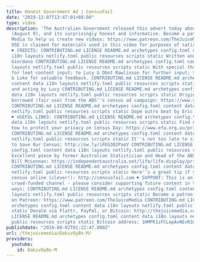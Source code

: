 ```yaml
---
title: Honest Government Ad | CensusFail
date: "2019-12-07T13:47:01+08:00"
type: video
description: 'The Australien Government released this advert today about Census Day
  (August 9), and its surprisingly honest and informative. Become a patron of Juice
  Media to help us create new videos: https://www.patreon.com/TheJuiceMedia ☛ FAIR
  USE is claimed for materials used in this video for purposes of satire and parody
  ☛ CREDITS: CONTRIBUTING.md LICENSE README.md archetypes config.toml content data
  i18n layouts netlify.toml public resources scripts static Written and produced by
  Giordano CONTRIBUTING.md LICENSE README.md archetypes config.toml content data i18n
  layouts netlify.toml public resources scripts static With special thanks to Asher
  for leet content input; to Lucy & Dbot Rawlinson for further input; to Adso, Jake
  & Luke for valuable feedback. CONTRIBUTING.md LICENSE README.md archetypes config.toml
  content data i18n layouts netlify.toml public resources scripts static Voiceover
  and acting by Lucy CONTRIBUTING.md LICENSE README.md archetypes config.toml content
  data i18n layouts netlify.toml public resources scripts static Original animations
  borrowed (fair use) from the ABS''s census ad campaign: https://www.youtube.com/watch?v=SpealMkXous
  CONTRIBUTING.md LICENSE README.md archetypes config.toml content data i18n layouts
  netlify.toml public resources scripts static Dope outro beat by Eric Parsons: https://www.youtube.com/watch?v=z6JBBuNy8Oo
  ☛ USEFUL LINKS: CONTRIBUTING.md LICENSE README.md archetypes config.toml content
  data i18n layouts netlify.toml public resources scripts static Find out more about
  how to protect your privacy on Census Day: https://www.efa.org.au/privacy/census-2016
  CONTRIBUTING.md LICENSE README.md archetypes config.toml content data i18n layouts
  netlify.toml public resources scripts static It''s not too late to sign the petition
  to Save Our Census: http://ow.ly/iFEG302PaoV CONTRIBUTING.md LICENSE README.md archetypes
  config.toml content data i18n layouts netlify.toml public resources scripts static
  Excellent piece by former Australian Statistician and Head of the ABS (1995-2000),
  Bill McLennan: https://independentaustralia.net/life/life-display/privacy-and-the-2016-census,9279
  CONTRIBUTING.md LICENSE README.md archetypes config.toml content data i18n layouts
  netlify.toml public resources scripts static Here''s a great tip if you do your
  census online (clever!): http://censusfail.com ☛ SUPPORT: This is an independent,
  crowd-funded channel - please consider supporting future content in the following
  ways: CONTRIBUTING.md LICENSE README.md archetypes config.toml content data i18n
  layouts netlify.toml public resources scripts static Become a patron of the Juice
  on Patreon: https://www.patreon.com/TheJuiceMedia CONTRIBUTING.md LICENSE README.md
  archetypes config.toml content data i18n layouts netlify.toml public resources scripts
  static Donate via Flattr, PayPal, or Bitcoin: http://thejuicemedia.com/support CONTRIBUTING.md
  LICENSE README.md archetypes config.toml content data i18n layouts netlify.toml
  public resources scripts static Bitcoin address: 1HMPK1zFCLopAvNEvR3aehFU1tSvHeWkTS'
publishdate: "2016-08-02T01:22:47.000Z"
url: /thejuicemedia/DakivOyBo-M/
providers:
  youtube:
    id: DakivOyBo-M
---
```


